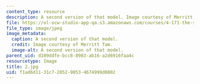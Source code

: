 ```yaml
---
content_type: resource
description: A second version of that model. Image courtesy of Merritt Tam.
file: https://ol-ocw-studio-app-qa.s3.amazonaws.com/courses/4-171-the-space-between-workshop-fall-2004/f1ad6d1131c7205290534674999d0802_2.jpg
file_type: image/jpeg
image_metadata:
  caption: A second version of that model.
  credit: Image courtesy of Merritt Tam.
  image-alt: A second version of that model.
parent_uid: d109ddfe-bcc8-8983-ab16-a2d6916faa4c
resourcetype: Image
title: 2.jpg
uid: f1ad6d11-31c7-2052-9053-4674999d0802
---
```

